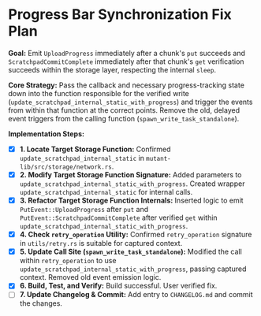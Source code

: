 # Progress Bar Synchronization Fix Plan

**Goal:** Emit `UploadProgress` immediately after a chunk's `put` succeeds and `ScratchpadCommitComplete` immediately after that chunk's `get` verification succeeds within the storage layer, respecting the internal `sleep`.

**Core Strategy:** Pass the callback and necessary progress-tracking state down into the function responsible for the verified write (`update_scratchpad_internal_static_with_progress`) and trigger the events from within that function at the correct points. Remove the old, delayed event triggers from the calling function (`spawn_write_task_standalone`).

**Implementation Steps:**

- [X] **1. Locate Target Storage Function:** Confirmed `update_scratchpad_internal_static` in `mutant-lib/src/storage/network.rs`.
- [X] **2. Modify Target Storage Function Signature:** Added parameters to `update_scratchpad_internal_static_with_progress`. Created wrapper `update_scratchpad_internal_static` for internal calls.
- [X] **3. Refactor Target Storage Function Internals:** Inserted logic to emit `PutEvent::UploadProgress` after `put` and `PutEvent::ScratchpadCommitComplete` after verified `get` within `update_scratchpad_internal_static_with_progress`.
- [X] **4. Check `retry_operation` Utility:** Confirmed `retry_operation` signature in `utils/retry.rs` is suitable for captured context.
- [X] **5. Update Call Site (`spawn_write_task_standalone`):** Modified the call within `retry_operation` to use `update_scratchpad_internal_static_with_progress`, passing captured context. Removed old event emission logic.
- [X] **6. Build, Test, and Verify:** Build successful. User verified fix.
- [ ] **7. Update Changelog & Commit:** Add entry to `CHANGELOG.md` and commit the changes. 